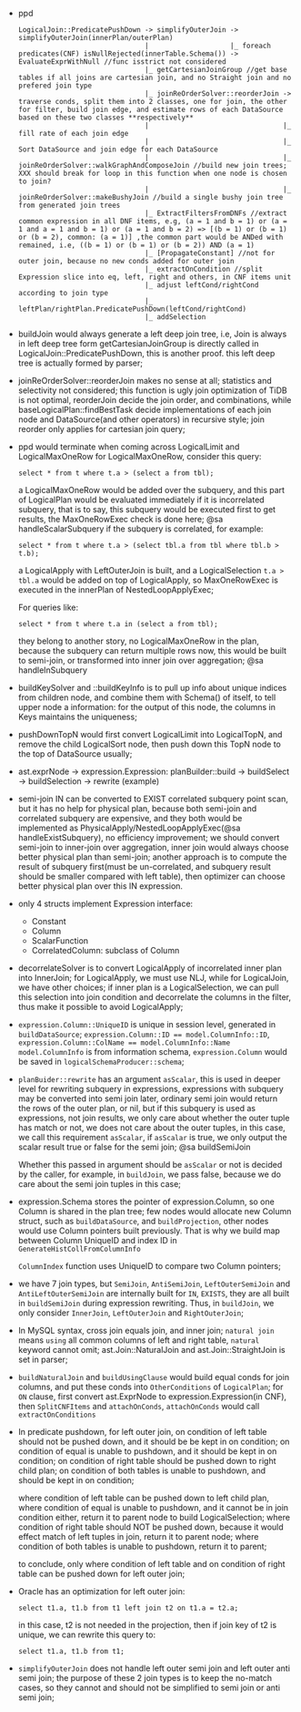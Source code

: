 * ppd
  ```
  LogicalJoin::PredicatePushDown -> simplifyOuterJoin -> simplifyOuterJoin(innerPlan/outerPlan)
                                 |                    |_ foreach predicates(CNF) isNullRejected(innerTable.Schema()) -> EvaluateExprWithNull //func isstrict not considered
                                 |_ getCartesianJoinGroup //get base tables if all joins are cartesian join, and no Straight join and no prefered join type
                                 |_ joinReOrderSolver::reorderJoin -> traverse conds, split them into 2 classes, one for join, the other for filter, build join edge, and estimate rows of each DataSource based on these two classes **respectively**
                                 |                                 |_ fill rate of each join edge
                                 |                                 |_ Sort DataSource and join edge for each DataSource
                                 |                                 |_ joinReOrderSolver::walkGraphAndComposeJoin //build new join trees; XXX should break for loop in this function when one node is chosen to join?
                                 |                                 |_ joinReOrderSolver::makeBushyJoin //build a single bushy join tree from generated join trees
								 |_ ExtractFiltersFromDNFs //extract common expression in all DNF items, e.g, (a = 1 and b = 1) or (a = 1 and a = 1 and b = 1) or (a = 1 and b = 2) => [(b = 1) or (b = 1) or (b = 2), common: (a = 1)] ,the common part would be ANDed with remained, i.e, ((b = 1) or (b = 1) or (b = 2)) AND (a = 1)
								 |_ [PropagateConstant] //not for outer join, because no new conds added for outer join
                                 |_ extractOnCondition //split Expression slice into eq, left, right and others, in CNF items unit
                                 |_ adjust leftCond/rightCond according to join type
                                 |_ leftPlan/rightPlan.PredicatePushDown(leftCond/rightCond)
                                 |_ addSelection

  ```

* buildJoin would always generate a left deep join tree, i.e, Join is always in left deep tree form
  getCartesianJoinGroup is directly called in LogicalJoin::PredicatePushDown, this is another proof.
  this left deep tree is actually formed by parser;

* joinReOrderSolver::reorderJoin makes no sense at all; statistics and selectivity not considered; this function is ugly
  join optimization of TiDB is not optimal, reorderJoin decide the join order, and combinations, while
  baseLogicalPlan::findBestTask decide implementations of each join node and DataSource(and other operators) in
  recursive style; join reorder only applies for cartesian join query;

* ppd would terminate when coming across LogicalLimit and LogicalMaxOneRow
  for LogicalMaxOneRow, consider this query:
  ```
  select * from t where t.a > (select a from tbl);
  ```
  a LogicalMaxOneRow would be added over the subquery, and this part of LogicalPlan would be evaluated
  immediately if it is incorrelated subquery, that is to say, this subquery would be executed first to get
  results, the MaxOneRowExec check is done here; @sa handleScalarSubquery
  if the subquery is correlated, for example:
  ```
  select * from t where t.a > (select tbl.a from tbl where tbl.b > t.b);
  ```
  a LogicalApply with LeftOuterJoin is built, and a LogicalSelection `t.a > tbl.a` would be added on top of
  LogicalApply, so MaxOneRowExec is executed in the innerPlan of NestedLoopApplyExec;

  For queries like:
  ```
  select * from t where t.a in (select a from tbl);
  ```
  they belong to another story, no LogicalMaxOneRow in the plan, because the subquery can return multiple
  rows now, this would be built to semi-join, or transformed into inner join over aggregation; @sa handleInSubquery

* buildKeySolver and ::buildKeyInfo is to pull up info about unique indices from children node, and combine them with Schema() of itself,
  to tell upper node a information: for the output of this node, the columns in Keys  maintains the uniqueness;

* pushDownTopN would first convert LogicalLimit into LogicalTopN, and remove the child LogicalSort node, then
  push down this TopN node to the top of DataSource usually;

* ast.exprNode -> expression.Expression: planBuilder::build -> buildSelect -> buildSelection -> rewrite (example)

* semi-join IN can be converted to EXIST correlated subquery point scan, but it has no help for physical plan,
  because both semi-join and correlated subquery are expensive, and they both would be implemented as
  PhysicalApply/NestedLoopApplyExec(@sa handleExistSubquery), no efficiency improvement; we should convert
  semi-join to inner-join over aggregation, inner join would always choose better physical plan than
  semi-join; another approach is to compute the result of subquery first(must be un-correlated, and subquery
  result should be smaller compared with left table), then optimizer can choose better physical plan over
  this IN expression.

* only 4 structs implement Expression interface:
  - Constant
  - Column
  - ScalarFunction
  - CorrelatedColumn: subclass of Column

* decorrelateSolver is to convert LogicalApply of incorrelated inner plan into InnerJoin; for LogicalApply,
  we must use NLJ, while for LogicalJoin, we have other choices; if inner plan is a LogicalSelection, we can
  pull this selection into join condition and decorrelate the columns in the filter, thus make it possible to
  avoid LogicalApply;

* `expression.Column::UniqueID` is unique in session level, generated in `buildDataSource`;
  `expression.Column::ID == model.ColumnInfo::ID`, `expression.Column::ColName == model.ColumnInfo::Name`
  `model.ColumnInfo` is from information schema, `expression.Column` would be saved in `logicalSchemaProducer::schema`;

* `planBuider::rewrite` has an argument `asScalar`, this is used in deeper level for rewriting subquery in expressions,
  expressions with subquery may be converted into semi join later, ordinary semi join would return the rows of the outer
  plan, or nil, but if this subquery is used as expressions, not join results, we only care about whether the outer tuple
  has match or not, we does not care about the outer tuples, in this case, we call this requirement `asScalar`, if `asScalar`
  is true, we only output the scalar result true or false for the semi join; @sa buildSemiJoin

  Whether this passed in argument should be `asScalar` or not is decided by the caller, for example, in `buildJoin`,
  we pass false, because we do care about the semi join tuples in this case;

* expression.Schema stores the pointer of expression.Column, so one Column is shared in the plan tree; few nodes would
  allocate new Column struct, such as `buildDataSource`, and `buildProjection`, other nodes would use Column pointers
  built previously. That is why we build map between Column UniqueID and index ID in `GenerateHistCollFromColumnInfo`

  `ColumnIndex` function uses UniqueID to compare two Column pointers;

* we have 7 join types, but `SemiJoin`, `AntiSemiJoin`, `LeftOuterSemiJoin` and `AntiLeftOuterSemiJoin` are internally
  built for `IN`, `EXISTS`, they are all built in `buildSemiJoin` during expression rewriting. Thus, in `buildJoin`, we
  only consider `InnerJoin`, `LeftOuterJoin` and `RightOuterJoin`;

* In MySQL syntax, cross join equals join, and inner join;
  `natural join` means `using` all common columns of left and right table, `natural` keyword cannot omit;
  ast.Join::NaturalJoin and ast.Join::StraightJoin is set in parser;

* `buildNaturalJoin` and `buildUsingClause` would build equal conds for join columns, and put these conds into
  `OtherConditions` of `LogicalPlan`; for `ON` clause, first convert ast.ExprNode to expression.Expression(in CNF),
  then `SplitCNFItems` and `attachOnConds`, `attachOnConds` would call `extractOnConditions`

* In predicate pushdown, for left outer join, on condition of left table should not be pushed down, and it should be
  be kept in on condition; on condition of equal is unable to pushdown, and it should be kept in on condition; on
  condition of right table should be pushed down to right child plan; on condition of both tables is unable to
  pushdown, and should be kept in on condition;

  where condition of left table can be pushed down to left child plan, where condition of equal is unable to pushdown,
  and it cannot be in join condition either, return it to parent node to build LogicalSelection; where condition of right
  table should NOT be pushed down, because it would effect match of left tuples in join, return it to parent node; where
  condition of both tables is unable to pushdown, return it to parent;

  to conclude, only where condition of left table and on condition of right table can be pushed down for left outer join;

* Oracle has an optimization for left outer join:
  ```
  select t1.a, t1.b from t1 left join t2 on t1.a = t2.a;
  ```
  in this case, t2 is not needed in the projection, then if join key of t2 is unique, we can rewrite this query to:
  ```
  select t1.a, t1.b from t1;
  ```

* `simplifyOuterJoin` does not handle left outer semi join and left outer anti semi join; the purpose of these 2
  join types is to keep the no-match cases, so they cannot and should not be simplified to semi join or anti semi join;
